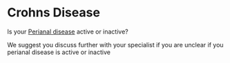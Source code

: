 <h1>Crohns Disease</h1>

Is your [Perianal disease](perianal) active or inactive?

We suggest you discuss further with your specialist if you are unclear if you perianal disease is active or inactive 
